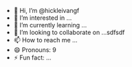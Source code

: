 - 👋 Hi, I’m @hickleivangf
- 👀 I’m interested in ...
- 🌱 I’m currently learning ...
- 💞️ I’m looking to collaborate on ...sdfsdf
- 📫 How to reach me ...
- 😄 Pronouns: 9
- ⚡ Fun fact: ...

<!---
hickleivan/hickleivan is a ✨ special ✨ repository because its `README.md` (this file) appears on your GitHub profile.
You can click the Preview link to take a look at your changes.
--->
